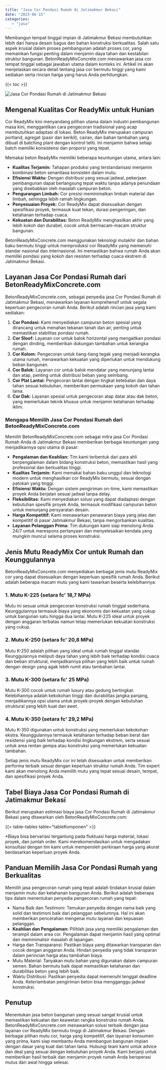 ```yaml
---
title: "Jasa Cor Pondasi Rumah di Jatimakmur Bekasi"
date: "2023-06-15"
categories: 
   - "jasa"
---
```


Membangun tempat tinggal impian di Jatimakmur Bekasi membutuhkan lebih dari hanya desain bagus dan bahan konstruksi berkualitas. Salah satu aspek krusial dalam proses pembangunan adalah proses cor, yang memainkan fungsi penting dalam menjamin daya tahan dan kestabilan struktur bangunan. BetonReadyMixConcrete.com menawarkan jasa cor tempat tinggal sebagai jawaban utama dalam konteks ini. Artikel ini akan menjelaskan secara detail tentang jasa cor bermutu tinggi yang kami sediakan serta rincian harga yang harus Anda perhitungkan.

{{< toc >}}

![Jasa Cor Pondasi Rumah di Jatimakmur Bekasi](https://betoncor8.github.io/cor/harga-beton-readymix-concrete%20(5).png)

## Mengenal Kualitas Cor ReadyMix untuk Hunian

Cor ReadyMix kini menyandang pilihan utama dalam industri pembangunan masa kini, menggantikan cara pengecoran tradisional yang acap membutuhkan adaptasi di lokasi. Beton ReadyMix merupakan campuran portland, agregat (pasir dan kerikil), cairan, dan bahan tambahan yang dibuat di batching plant dengan kontrol teliti. Ini menjamin bahwa setiap batch memiliki konsistensi dan proporsi yang tepat.

Memakai beton ReadyMix memiliki beberapa keuntungan utama, antara lain:

- **Kualitas Terjamin:** Tahapan produksi yang terstandarisasi menjamin kombinasi beton senantiasa konsisten dalam mutu.
- **Efisiensi Waktu:** Dengan distribusi yang sesuai jadwal, pekerjaan pembangunan dapat berlangsung tepat waktu tanpa adanya penundaan yang disebabkan oleh masalah campuran beton.
- **Pengurangan Limbah:** Cor presisi meminimalkan limbah material dan limbah, sehingga lebih ramah lingkungan.
- **Penyesuaian Proyek:** Cor ReadyMix dapat disesuaikan dengan spesifikasi proyek, termasuk kuat tekan, durasi pengeringan, dan ketahanan terhadap cuaca.
- **Kekuatan dan Durabilitas:** Beton ReadyMix menghasilkan akhir yang lebih kokoh dan durabel, cocok untuk bermacam-macam struktur bangunan.

BetonReadyMixConcrete.com menggunakan teknologi mutakhir dan bahan baku bermutu tinggi untuk memproduksi cor ReadyMix yang memenuhi standar nasional dan internasional. Ini memastikan bahwa rumah Anda akan memiliki pondasi yang kokoh dan resisten terhadap cuaca ekstrem di Jatimakmur Bekasi.

## Layanan Jasa Cor Pondasi Rumah dari BetonReadyMixConcrete.com

BetonReadyMixConcrete.com, sebagai penyedia jasa Cor Pondasi Rumah di Jatimakmur Bekasi, menawarkan layanan komprehensif untuk segala keperluan pengecoran rumah Anda. Berikut adalah rincian jasa yang kami sediakan:

1. **Cor Pondasi:** Kami menyediakan campuran beton spesial yang dirancang untuk menahan tekanan tanah dan air, penting untuk memastikan stabilitas pondasi rumah.
2. **Cor Sloof:** Layanan cor untuk balok horizontal yang mengaitkan pondasi dengan dinding, memberikan dukungan tambahan untuk kerangka rumah.
3. **Cor Kolom:** Pengecoran untuk tiang-tiang tegak yang menjadi kerangka utama rumah, menawarkan kekuatan yang diperlukan untuk mendukung beban bangunan.
4. **Cor Balok:** Layanan cor untuk balok mendatar yang menunjang lantai dan atap, penting untuk distribusi beban yang seimbang.
5. **Cor Plat Lantai:** Pengecoran lantai dengan tingkat ketebalan dan daya tahan sesuai kebutuhan, memberikan permukaan yang kokoh dan tahan lama.
6. **Cor Dak:** Layanan spesial untuk pengecoran atap datar atau dak beton, yang memerlukan teknik khusus untuk menjamin ketahanan terhadap iklim.

### Mengapa Memilih Jasa Cor Pondasi Rumah dari BetonReadyMixConcrete.com

Memilih BetonReadyMixConcrete.com sebagai mitra jasa Cor Pondasi Rumah Anda di Jatimakmur Bekasi memberikan berbagai keuntungan yang menjadikannya opsi utama di pasar:

- **Pengalaman dan Keahlian:** Tim kami terbentuk dari para ahli berpengalaman dalam bidang konstruksi beton, memastikan hasil yang profesional dan berkualitas tinggi.
- **Kualitas Terjamin:** Kami memakai bahan baku unggul dan teknologi modern untuk menghasilkan cor ReadyMix bermutu, sesuai dengan patokan yang tinggi.
- **Efisiensi Waktu:** Dengan sistem pengiriman on-time, kami memastikan proyek Anda berjalan sesuai jadwal tanpa delay.
- **Fleksibilitas:** Kami menyediakan solusi yang dapat diadaptasi dengan kebutuhan spesifik proyek Anda, termasuk modifikasi campuran beton untuk menunjang persyaratan desain.
- **Harga Kompetitif:** Kami menawarkan penawaran biaya yang jelas dan kompetitif di pasar Jatimakmur Bekasi, tanpa mengorbankan kualitas.
- **Layanan Pelanggan Prima:** Tim dukungan kami siap menolong Anda 24/7 untuk merespons pertanyaan dan menyelesaikan kendala yang mungkin muncul selama proses konstruksi.

## Jenis Mutu ReadyMix Cor untuk Rumah dan Keunggulannya

BetonReadyMixConcrete.com menyediakan berbagai jenis mutu ReadyMix cor yang dapat disesuaikan dengan keperluan spesifik rumah Anda. Berikut adalah beberapa macam mutu yang kami tawarkan beserta kelebihannya:

### 1\. Mutu K-225 (setara fc' 18,7 MPa)

Mutu ini sesuai untuk pengecoran konstruksi rumah tinggal sederhana. Keunggulannya termasuk biaya yang ekonomis dan kekuatan yang cukup untuk bangunan satu hingga dua lantai. Mutu K-225 ideal untuk proyek dengan anggaran terbatas namun tetap memerlukan kekuatan konstruksi yang cukup.

### 2\. Mutu K-250 (setara fc' 20,8 MPa)

Mutu K-250 adalah pilihan yang ideal untuk rumah tinggal standar. Keunggulannya meliputi daya tahan yang lebih baik terhadap kondisi cuaca dan beban struktural, menjadikannya pilihan yang lebih baik untuk rumah dengan design yang agak lebih rumit atau tambahan lantai.

### 3\. Mutu K-300 (setara fc' 25 MPa)

Mutu K-300 cocok untuk rumah luxury atau gedung bertingkat. Kelebihannya adalah kekokohan tinggi dan durabilitas jangka panjang, menjadikannya opsi utama untuk proyek-proyek dengan kebutuhan struktural yang lebih kuat dan awet.

### 4\. Mutu K-350 (setara fc' 29,2 MPa)

Mutu K-350 digunakan untuk konstruksi yang memerlukan kekokohan ekstra. Keunggulannya termasuk ketahanan terhadap beban berat dan resistensi yang baik terhadap kondisi lingkungan ekstrem, serta sesuai untuk area rentan gempa atau konstruksi yang memerlukan kekuatan tambahan.

Setiap jenis mutu ReadyMix cor ini telah disesuaikan untuk memberikan performa terbaik sesuai dengan keperluan struktur rumah Anda. Tim expert kami akan menolong Anda memilih mutu yang tepat sesuai desain, tempat, dan spesifikasi proyek Anda.

## Tabel Biaya Jasa Cor Pondasi Rumah di Jatimakmur Bekasi

Berikut merupakan estimasi biaya jasa Cor Pondasi Rumah di Jatimakmur Bekasi yang ditawarkan oleh BetonReadyMixConcrete.com:

{{< table-tables table="tableKomponen" >}}

\*Biaya bisa bervariasi tergantung pada fluktuasi harga material, lokasi proyek, dan jumlah order. Kami merekomendasikan untuk mengadakan konsultasi dengan tim kami untuk memperoleh perkiraan harga yang akurat berdasarkan keperluan proyek Anda.

## Panduan Memilih Jasa Cor Pondasi Rumah yang Berkualitas

Memilih jasa pengecoran rumah yang tepat adalah tindakan krusial dalam menjamin mutu dan ketahanan bangunan Anda. Berikut adalah beberapa tips dalam menentukan penyedia pengecoran rumah yang tepat:

- Nama Baik dan Testimoni: Temukan penyedia dengan nama baik yang solid dan testimoni baik dari pelanggan sebelumnya. Hal ini akan memberikan pencerahan mengenai mutu layanan dan kepuasan pelanggan.
- **Keahlian dan Pengalaman:** Pilihlah jasa yang memiliki pengalaman dan terampil dalam area cor. Pengalaman dapat menjamin hasil yang optimal dan meminimalisir masalah di lapangan.
- Harga dan Transparansi: Pastikan biaya yang ditawarkan transparan dan cocok dengan anggaran Anda. Hindari penyedia yang tidak transparan dalam perincian harga atau tambahan biaya.
- Mutu Material: Tanyakan mutu bahan yang digunakan dalam campuran semen. Bahan bermutu baik dapat memastikan ketahanan dan durabilitas beton yang lebih baik.
- Waktu Distribusi: Pastikan penyedia dapat memenuhi tenggat deadline Anda. Keterlambatan pengiriman beton bisa mengganggu jadwal konstruksi.

## Penutup

Menentukan jasa beton bangunan yang sesuai sangat krusial untuk memastikan kekuatan dan keawetan rangka konstruksi rumah Anda. BetonReadyMixConcrete.com menawarkan solusi terbaik dengan jasa layanan cor ReadyMix bermutu tinggi di Jatimakmur Bekasi. Dengan berbagai pilihan mutu cor, harga yang kompetitif, dan layanan konsumen yang prima, kami siap membantu Anda membangun bangunan impian dengan dasar yang kuat dan tahan lama. Hubungi team kami untuk advice dan deal yang sesuai dengan kebutuhan proyek Anda. Kami berjanji untuk memberikan hasil terbaik dan menjamin proyek rumah Anda beroperasi mulus dari awal hingga selesai.
